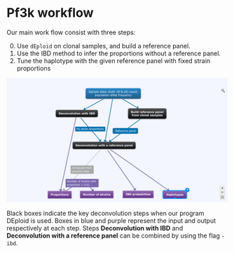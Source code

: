 Pf3k workflow
=============

Our main work flow consist with three steps:

  0. Use `dEploid` on clonal samples, and build a reference panel.
  1. Use the IBD method to infer the proportions without a reference panel.
  2. Tune the haplotype with the given reference panel with fixed strain proportions

![workflow](_static/scheme.png "Pf3k workflow")

Black boxes indicate the key deconvolution steps when our program DEploid is used. Boxes in blue and purple represent the input and output respectively at each step. Steps **Deconvolution with IBD** and **Deconvolution with a reference panel** can be combined by using the flag `-ibd`.




[//]: # ( Caveat: need to run the program multiple times, because some models are harder than the others.)


